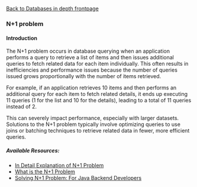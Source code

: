 [Back to Databases in depth frontpage](./index.md)

### N+1 problem

#### Introduction

The N+1 problem occurs in database querying when an application performs a query to retrieve a list of items and then issues additional queries to fetch related data for each item individually. This often results in inefficiencies and performance issues because the number of queries issued grows proportionally with the number of items retrieved.

For example, if an application retrieves 10 items and then performs an additional query for each item to fetch related details, it ends up executing 11 queries (1 for the list and 10 for the details), leading to a total of 11 queries instead of 2.

This can severely impact performance, especially with larger datasets. Solutions to the N+1 problem typically involve optimizing queries to use joins or batching techniques to retrieve related data in fewer, more efficient queries.

##### Available Resources:

- [In Detail Explanation of N+1 Problem](https://medium.com/doctolib/understanding-and-fixing-n-1-query-30623109fe89)
- [What is the N+1 Problem](https://planetscale.com/blog/what-is-n-1-query-problem-and-how-to-solve-it)
- [Solving N+1 Problem: For Java Backend Developers](https://dev.to/jackynote/solving-the-notorious-n1-problem-optimizing-database-queries-for-java-backend-developers-2o0p)
